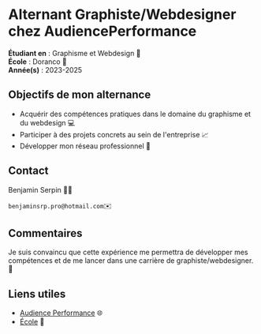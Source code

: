# Alternant Graphiste/Webdesigner chez AudiencePerformance

**Étudiant en** : Graphisme et Webdesign :art:  
**École** : Doranco :school:  
**Année(s)** : 2023-2025<br>

## Objectifs de mon alternance

* Acquérir des compétences pratiques dans le domaine du graphisme et du webdesign :computer:
* Participer à des projets concrets au sein de l'entreprise :chart_with_upwards_trend:
* Développer mon réseau professionnel :handshake:

## Contact

Benjamin Serpin :man_technologist:  

```benjaminsrp.pro@hotmail.com```:envelope:

## Commentaires

Je suis convaincu que cette expérience me permettra de développer mes compétences et de me lancer dans une carrière de graphiste/webdesigner. :rocket:

## Liens utiles

* [Audience Performance](https://audienceperf.fr) :globe_with_meridians:
* [École](https://www.doranco.fr) :school: